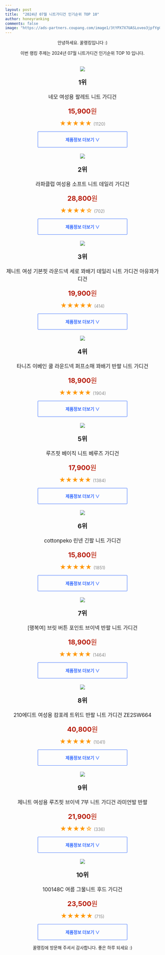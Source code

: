 ```yaml
---
layout: post
title:  "2024년 07월 니트가디건 인기순위 TOP 10"
author: honeyranking
comments: false
image: "https://ads-partners.coupang.com/image1/3tYPX7X7UASLoveo3jpfYgC7s8Ao6v13lPi3qgZ84aLggtLgzkahHPWuvaWOo_Uy-Hbq0A69mWRFGmtVTT00LInbcKsLviGfP9foVdM7e2-4Ul2T1Fp6PYbDmurzIIFBbBRwsPeAZXzdgzzL9Xlu-kqtUT0aWj60lAYT_UobXYIk2yl3DjAnfOCjt8FQYS1axrgNdGZDbiigRliFCe77vyFch6u7dLtvEntoJzziQCdoGVbDnXlPWibRJCaujWAIJXj2VnouWnn0ATza-uqY5WVcMOlZN3PsSsfIesoUO2qZ767bvYjtHgvQ"
---
```

<p style="text-align: center;">안녕하세요. 꿀랭킹입니다 :)</p>
<p style="text-align: center;">이번 랭킹 주제는 2024년 07월 니트가디건 인기순위 TOP 10 입니다.</p><center><img src="https://ads-partners.coupang.com/image1/3tYPX7X7UASLoveo3jpfYgC7s8Ao6v13lPi3qgZ84aLggtLgzkahHPWuvaWOo_Uy-Hbq0A69mWRFGmtVTT00LInbcKsLviGfP9foVdM7e2-4Ul2T1Fp6PYbDmurzIIFBbBRwsPeAZXzdgzzL9Xlu-kqtUT0aWj60lAYT_UobXYIk2yl3DjAnfOCjt8FQYS1axrgNdGZDbiigRliFCe77vyFch6u7dLtvEntoJzziQCdoGVbDnXlPWibRJCaujWAIJXj2VnouWnn0ATza-uqY5WVcMOlZN3PsSsfIesoUO2qZ767bvYjtHgvQ" style="margin-top:20px" /></center><p style="text-align: center; font-size: 20px"><b>1위</b></p><p style="text-align: center; font-size: 17px">네모 여성용 팔레트 니트 가디건</p><p style="text-align: center;"><span style="color: #b61800; font-size: 22px;"><b>15,900</b>원</span></p><p style="text-align: center;"><span style="color: #ff9600; font-size: 20px;">★★★★★ </span><span style="color: #878787;">(1120)</span></p><center><a href="https://link.coupang.com/re/AFFSDP?lptag=AF3899140&subid=honeyrank&pageKey=4924363405&itemId=6458752821&vendorItemId=73776317529&traceid=V0-153-99d337b9b6773de8&requestid=20240728050000400044928618&token=31850C%7CMIXED"><div style="font-size: 14px; display: inline-block; padding: 15px 90px; color: #346aff; border-radius: 2px; border: 1px solid #346aff; cursor: pointer;"><b>제품정보 더보기 &or;</b></div></a></center><center><img src="https://ads-partners.coupang.com/image1/qQGo1woyfgPzbqtkqUwp6N_QuHBx5qa5SHT2zqvTP6DT_Sd2jBbFFAde3tzFdHOxGHOu3CYvMVJUht-E3efPeZXljBVVejC8TpfhJchjm39FZEabja0fdMeR0VuIa97KSuQDq_nfymqJ2ZLOTdGfkGIjYq5pAj__SnbxW2hDApxHRvalfoEnUu9DtvFMIC6sHF9oFdomozIAkOapLrBtF2n80YttpWre1flyQk3y2OP7S40wr9B6JwwjkZNJbaFx3QVFVZJXjL9pUHbTFFLXGzu4R4DwpUNKlBILhUJM5uF_o4dHCz5LK7SQTQ==" style="margin-top:20px" /></center><p style="text-align: center; font-size: 20px"><b>2위</b></p><p style="text-align: center; font-size: 17px">라파클럽 여성용 소프트 니트 데일리 가디건</p><p style="text-align: center;"><span style="color: #b61800; font-size: 22px;"><b>28,800</b>원</span></p><p style="text-align: center;"><span style="color: #ff9600; font-size: 20px;">★★★★☆ </span><span style="color: #878787;">(702)</span></p><center><a href="https://link.coupang.com/re/AFFSDP?lptag=AF3899140&subid=honeyrank&pageKey=7279190762&itemId=18581050424&vendorItemId=85717687835&traceid=V0-153-4564c95f7401f595&requestid=20240728050000400044928618&token=31850C%7CMIXED"><div style="font-size: 14px; display: inline-block; padding: 15px 90px; color: #346aff; border-radius: 2px; border: 1px solid #346aff; cursor: pointer;"><b>제품정보 더보기 &or;</b></div></a></center><center><img src="https://ads-partners.coupang.com/image1/4VvGUleUOzJ0D3XF4T_6aOHTpjqc6TfEuWeHw0vaUgmbF97I15vo-yqD9lu8D0JuGGEXvHw-EuuYXnGi0OJZAHtvG2zHxkWz7NuV_GDLGf7PaBEzonrOTHDQVd6w-z2sLkHt8380K4nGEVA9rNvQv-KgOviEJSAvAgbGEEhqQV_Vnijtr0iXAlaFEXAT7DAMfxd7GU920P2mDkccDka_Ivyod9njTCrHtVQXp3nt-T0Y5V1oKSaecnxbVyAt-KSA_eMED33AYYXkbwpGijl6QjlRGHigz5T6PiHWhunmZlbTIdrlS7wKfFISUA==" style="margin-top:20px" /></center><p style="text-align: center; font-size: 20px"><b>3위</b></p><p style="text-align: center; font-size: 17px">제니트 여성 기본핏 라운드넥 세로 꽈배기 데일리 니트 가디건 아유꽈가디건</p><p style="text-align: center;"><span style="color: #b61800; font-size: 22px;"><b>19,900</b>원</span></p><p style="text-align: center;"><span style="color: #ff9600; font-size: 20px;">★★★★★ </span><span style="color: #878787;">(414)</span></p><center><a href="https://link.coupang.com/re/AFFSDP?lptag=AF3899140&subid=honeyrank&pageKey=7101543316&itemId=17728305541&vendorItemId=84970716215&traceid=V0-153-65af1a580d8a50b2&requestid=20240728050000400044928618&token=31850C%7CMIXED"><div style="font-size: 14px; display: inline-block; padding: 15px 90px; color: #346aff; border-radius: 2px; border: 1px solid #346aff; cursor: pointer;"><b>제품정보 더보기 &or;</b></div></a></center><center><img src="https://ads-partners.coupang.com/image1/Dygh3wbnMIvFCz8sD1SvwG9NG5p_D61mSQTvPmQTUFyVrVquNLeyP_rk2vUUd44R7v1vcjhJXQ5E0UfmLIvLO7vbJAGVbrZUJotYXGdKfuafeZ-JjAkgFwo8SmfYBVPXxoXimGkkjZ85v7R_Bi_-OlOFPrgeyJPrVXgHEX63QOfFZ5idxmrMkL2_FrKoqdomPvRCdhtZxMA_LGuOsX7k9gT9i9Rr2bg1UKJQM8zPVd8S47d6C38QRnHgk63W1K4XOaKgGs23rkTIc1KcVg3L1B9b8eVybDE9aCSa5XTDsx8dlGzs8ZXSiYQ1zs156Oc=" style="margin-top:20px" /></center><p style="text-align: center; font-size: 20px"><b>4위</b></p><p style="text-align: center; font-size: 17px">타니즈 이베인 쿨 라운드넥 퍼프소매 꽈배기 반팔 니트 가디건</p><p style="text-align: center;"><span style="color: #b61800; font-size: 22px;"><b>18,900</b>원</span></p><p style="text-align: center;"><span style="color: #ff9600; font-size: 20px;">★★★★★ </span><span style="color: #878787;">(1904)</span></p><center><a href="https://link.coupang.com/re/AFFSDP?lptag=AF3899140&subid=honeyrank&pageKey=6608373148&itemId=14973651573&vendorItemId=90374939945&traceid=V0-153-e111993c4f8db21d&clickBeacon=ce517990-4c52-11ef-953b-b94de36baf45%7E3&requestid=20240728050000400044928618&token=31850C%7CMIXED"><div style="font-size: 14px; display: inline-block; padding: 15px 90px; color: #346aff; border-radius: 2px; border: 1px solid #346aff; cursor: pointer;"><b>제품정보 더보기 &or;</b></div></a></center><center><img src="https://ads-partners.coupang.com/image1/-9oEY8Y0PImNhgm---6_iG5bW21ZS5PN7AWTbZoEu3uf9ngBEFqVZqGeGuKADyIuq1bLlTOsOXP3N6hx69mhCtBfjnbcUiC5_zZspFNqW3QqXtLDuAdfjrs1dJ92x_cb9WM8u4huRdiC1U9Mr1AIxCIF7KdWFzIjCFc2TzUNAB4JaCgrOJoSlxwJF4ggwQKTNrhJ5Tiny7O4lfbStec3VT4bB8MSJivfcy3wqhSuzvE3VjDZWcNVKRwkYuzinf0gZPvdby4fobsUREOnLEp607oSCtAVJn21pNTRdbJacc8gYwZzelp8r-b-" style="margin-top:20px" /></center><p style="text-align: center; font-size: 20px"><b>5위</b></p><p style="text-align: center; font-size: 17px">루즈핏 베이직 니트 베루즈 가디건</p><p style="text-align: center;"><span style="color: #b61800; font-size: 22px;"><b>17,900</b>원</span></p><p style="text-align: center;"><span style="color: #ff9600; font-size: 20px;">★★★★★ </span><span style="color: #878787;">(1384)</span></p><center><a href="https://link.coupang.com/re/AFFSDP?lptag=AF3899140&subid=honeyrank&pageKey=7600337888&itemId=20103834020&vendorItemId=87198874068&traceid=V0-153-71af5d7bc0cd27c1&requestid=20240728050000400044928618&token=31850C%7CMIXED"><div style="font-size: 14px; display: inline-block; padding: 15px 90px; color: #346aff; border-radius: 2px; border: 1px solid #346aff; cursor: pointer;"><b>제품정보 더보기 &or;</b></div></a></center><center><img src="https://ads-partners.coupang.com/image1/CElHKlgsu82_Qh66COYzlbTbIvLPSB_X0ljnt9Gbi3wosPDeuqFBTHn2Bpy-midaiDJ_De1KDcxpIglqrF1QcvO6MJCz9vzdD4DJW9JyWUJ4aXpk-Lh43Oo_zis3ub3kOC3mbjVlopnTeFJa3tkeF78DAlDPxyENErXAJtluOy8dwulwrpaFwsz7jEQodm2YTR8OOVA7non1T99JJMTCGYQzbLXhZ8Jp8z4kme-ncxUcLBpOvk9GuQAJ12MrtDqbuRVubSqisRNW0l0zG12XOhSQ4-oD4qPYevfhvxa5WbYPEn6iddTnjf18vBRgLQ==" style="margin-top:20px" /></center><p style="text-align: center; font-size: 20px"><b>6위</b></p><p style="text-align: center; font-size: 17px">cottonpeko 린넨 긴팔 니트 가디건</p><p style="text-align: center;"><span style="color: #b61800; font-size: 22px;"><b>15,800</b>원</span></p><p style="text-align: center;"><span style="color: #ff9600; font-size: 20px;">★★★★★ </span><span style="color: #878787;">(1851)</span></p><center><a href="https://link.coupang.com/re/AFFSDP?lptag=AF3899140&subid=honeyrank&pageKey=8096804858&itemId=22892671413&vendorItemId=90426137983&traceid=V0-153-6eaef842a1b83a9f&clickBeacon=ce517990-4c52-11ef-a584-3412ccf8421b%7E3&requestid=20240728050000400044928618&token=31850C%7CMIXED"><div style="font-size: 14px; display: inline-block; padding: 15px 90px; color: #346aff; border-radius: 2px; border: 1px solid #346aff; cursor: pointer;"><b>제품정보 더보기 &or;</b></div></a></center><center><img src="https://ads-partners.coupang.com/image1/DuJBPYlR4bQM5gy-DnLowgvkeie0qaaDiaF1dHY-D0DynhCLMp7TdzoZ-_NggH9tnWhfz8aTo5BYBgq_0wY9VLfyg1z1d2AWwsK7D2YFCBD_oOgsA5Wo0sLFAnHmnX6Z5DWYCGuRQXOnVE_hDninf4QHCthG5dNkNBenY5aYyVlbgvcQHHNQ6FSJwiRWDquoStlfBK7e4EWmeiO5LH191z8queEppEwVXV3vlUDoUnquv4xA8kRbRvJrl1U5OhgOXlELIso_Hs2ElFbmEbW77hHXr1RZWeIRt8nlN2aU5hYgxvxVuH6mnQM=" style="margin-top:20px" /></center><p style="text-align: center; font-size: 20px"><b>7위</b></p><p style="text-align: center; font-size: 17px">[행복여] 브릿 버튼 포인트 브이넥 반팔 니트 가디건</p><p style="text-align: center;"><span style="color: #b61800; font-size: 22px;"><b>18,900</b>원</span></p><p style="text-align: center;"><span style="color: #ff9600; font-size: 20px;">★★★★★ </span><span style="color: #878787;">(1464)</span></p><center><a href="https://link.coupang.com/re/AFFSDP?lptag=AF3899140&subid=honeyrank&pageKey=7363262748&itemId=18975699735&vendorItemId=86101198213&traceid=V0-153-f429fb48a421f276&requestid=20240728050000400044928618&token=31850C%7CMIXED"><div style="font-size: 14px; display: inline-block; padding: 15px 90px; color: #346aff; border-radius: 2px; border: 1px solid #346aff; cursor: pointer;"><b>제품정보 더보기 &or;</b></div></a></center><center><img src="https://ads-partners.coupang.com/image1/G_RR1YoUAJ1t-U1sG181sNwQRxoPvXV2mQL6FcdYWGrOzAHrlMUVYa0X6jZ3jEw_khQ2ynAzl-SyJcTccjTjzmt_3X8StuUirnRDCwsITYQ1T0QpU5yn4YPTblboRwp8MWrvk-MO-Dxp5DG80rEiI68oEgKiE0sPzRZB8GR6mot8jIy_6KtQEpMj6pPzbKhpuMVLwgNPB1RrqrgNyj4u1yYq_HcI3cWZvaYf5HKmQqGq_jPBQ4yDmXd4Ud1j2HANgBwA_sJKP0rbjmP_9_-poIROobcOshw=" style="margin-top:20px" /></center><p style="text-align: center; font-size: 20px"><b>8위</b></p><p style="text-align: center; font-size: 17px">210에디트 여성용 캄포레 트위드 반팔 니트 가디건 ZE2SW664</p><p style="text-align: center;"><span style="color: #b61800; font-size: 22px;"><b>40,800</b>원</span></p><p style="text-align: center;"><span style="color: #ff9600; font-size: 20px;">★★★★★ </span><span style="color: #878787;">(1041)</span></p><center><a href="https://link.coupang.com/re/AFFSDP?lptag=AF3899140&subid=honeyrank&pageKey=8075088485&itemId=22745462343&vendorItemId=89780687724&traceid=V0-153-f23ca482341358f6&clickBeacon=ce517990-4c52-11ef-85b1-0c87bb0d00e1%7E3&requestid=20240728050000400044928618&token=31850C%7CMIXED"><div style="font-size: 14px; display: inline-block; padding: 15px 90px; color: #346aff; border-radius: 2px; border: 1px solid #346aff; cursor: pointer;"><b>제품정보 더보기 &or;</b></div></a></center><center><img src="https://ads-partners.coupang.com/image1/PTrhAt5cvfZWv2MNPYZZdz_1Jxy3pnhKrJIxrPPGNvlLSc4-hOZS_0Oer1XGmoFGyn34PLufU7KSCezEV1iQRP9A4lGdxjIqVNcr31-ZQSQFkJe5TPCWWdwb0UyazXQVSaSLjb8OiLrtN-vBAG7zQKV5SmmmUPv-qKuWmprFvqSzEimQF6x7njK3pbWa7cXU4Bh2rabul6J2c2T5b7oZmWpsBt8zkmomTeOUd_nL3ftPXpZe7-q-NPX8aB8mTR4SRnPE1GKISWrnR_RR4MmtFoGSLM_nD6YH4HZB" style="margin-top:20px" /></center><p style="text-align: center; font-size: 20px"><b>9위</b></p><p style="text-align: center; font-size: 17px">제니트 여성용 루즈핏 브이넥 7부 니트 가디건 라미언발 반팔</p><p style="text-align: center;"><span style="color: #b61800; font-size: 22px;"><b>21,900</b>원</span></p><p style="text-align: center;"><span style="color: #ff9600; font-size: 20px;">★★★★☆ </span><span style="color: #878787;">(336)</span></p><center><a href="https://link.coupang.com/re/AFFSDP?lptag=AF3899140&subid=honeyrank&pageKey=5562699009&itemId=8828841748&vendorItemId=76359508980&traceid=V0-153-39d9d496ee4aa660&requestid=20240728050000400044928618&token=31850C%7CMIXED"><div style="font-size: 14px; display: inline-block; padding: 15px 90px; color: #346aff; border-radius: 2px; border: 1px solid #346aff; cursor: pointer;"><b>제품정보 더보기 &or;</b></div></a></center><center><img src="https://ads-partners.coupang.com/image1/XK1a9P50BZzOQP_TXENXq9FS-H2VCdfmlGOvWJlE5oabauVsh69i-LYo54lpw6aB20TmWSI6Df1XvMzLSPdcAmXMwV0amdgVqPz-1qofG_9Z1I9srmaJz0VKwXLG8SbipjzRhu665wW26VICpPkSGpvsSO2w8e1vTiIpeJ7-fpjVxYmDZE9Ih69F8x-Adw6pmlXggHraHRsaWyKcNpUnfIrFwGoMM1cwShaqw_CeoFjnNpSfMDRN-XgzQc235NVp7cMtlBUojzUZGtJIG-DQFx_KHcjONhJS-GfxNzbQQwHPJCSq-hqLlN0=" style="margin-top:20px" /></center><p style="text-align: center; font-size: 20px"><b>10위</b></p><p style="text-align: center; font-size: 17px">100148C 여름 그물니트 후드 가디건</p><p style="text-align: center;"><span style="color: #b61800; font-size: 22px;"><b>23,500</b>원</span></p><p style="text-align: center;"><span style="color: #ff9600; font-size: 20px;">★★★★★ </span><span style="color: #878787;">(715)</span></p><center><a href="https://link.coupang.com/re/AFFSDP?lptag=AF3899140&subid=honeyrank&pageKey=6396445374&itemId=14720171398&vendorItemId=81999804339&traceid=V0-153-28165fd2af28d4cf&requestid=20240728050000400044928618&token=31850C%7CMIXED"><div style="font-size: 14px; display: inline-block; padding: 15px 90px; color: #346aff; border-radius: 2px; border: 1px solid #346aff; cursor: pointer;"><b>제품정보 더보기 &or;</b></div></a></center><p style="text-align: center;">꿀랭킹에 방문해 주셔서 감사합니다. 좋은 하루 되세요 :)</p>